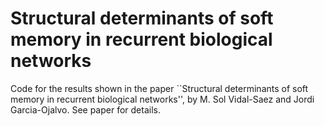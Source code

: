 # Structural determinants of soft memory in recurrent biological networks

Code for the results shown in the paper ``Structural determinants of soft memory in recurrent biological networks'', by M. Sol Vidal-Saez and Jordi Garcia-Ojalvo. See paper for details.
